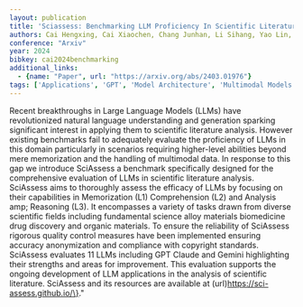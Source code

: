 ```yaml
---
layout: publication
title: 'Sciassess: Benchmarking LLM Proficiency In Scientific Literature Analysis'
authors: Cai Hengxing, Cai Xiaochen, Chang Junhan, Li Sihang, Yao Lin, Wang Changxin, Gao Zhifeng, Wang Hongshuai, Li Yongge, Lin Mujie, Yang Shuwen, Wang Jiankun, Xu Mingjun, Huang Jin, Xi Fang, Zhuang Jiaxi, Yin Yuqi, Li Yaqi, Chen Changhong, Cheng Zheng, Zhao Zifeng, Zhang Linfeng, Ke Guolin
conference: "Arxiv"
year: 2024
bibkey: cai2024benchmarking
additional_links:
  - {name: "Paper", url: "https://arxiv.org/abs/2403.01976"}
tags: ['Applications', 'GPT', 'Model Architecture', 'Multimodal Models', 'Reinforcement Learning']
---
```

Recent breakthroughs in Large Language Models (LLMs) have revolutionized natural language understanding and generation sparking significant interest in applying them to scientific literature analysis. However existing benchmarks fail to adequately evaluate the proficiency of LLMs in this domain particularly in scenarios requiring higher-level abilities beyond mere memorization and the handling of multimodal data. In response to this gap we introduce SciAssess a benchmark specifically designed for the comprehensive evaluation of LLMs in scientific literature analysis. SciAssess aims to thoroughly assess the efficacy of LLMs by focusing on their capabilities in Memorization (L1) Comprehension (L2) and Analysis amp; Reasoning (L3). It encompasses a variety of tasks drawn from diverse scientific fields including fundamental science alloy materials biomedicine drug discovery and organic materials. To ensure the reliability of SciAssess rigorous quality control measures have been implemented ensuring accuracy anonymization and compliance with copyright standards. SciAssess evaluates 11 LLMs including GPT Claude and Gemini highlighting their strengths and areas for improvement. This evaluation supports the ongoing development of LLM applications in the analysis of scientific literature. SciAssess and its resources are available at (url)https://sci-assess.github.io/\}."

